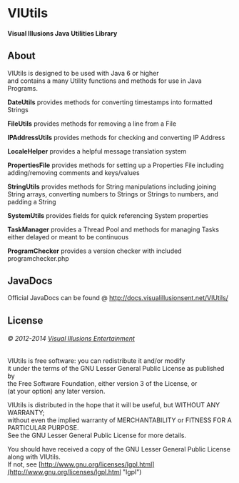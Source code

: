 # VIUtils #
#### Visual Illusions Java Utilities Library ####

## About ##
VIUtils is designed to be used with Java 6 or higher<br/>
and contains a many Utility functions and methods for use in Java Programs.

**DateUtils** provides methods for converting timestamps into formatted Strings

**FileUtils** provides methods for removing a line from a File

**IPAddressUtils** provides methods for checking and converting IP Address

**LocaleHelper** provides a helpful message translation system

**PropertiesFile** provides methods for setting up a Properties File including adding/removing comments and keys/values

**StringUtils** provides methods for String manipulations including joining String arrays, 
converting numbers to Strings or Strings to numbers, and padding a String

**SystemUtils** provides fields for quick referencing System properties

**TaskManager** provides a Thread Pool and methods for managing Tasks either delayed or meant to be continuous

**ProgramChecker** provides a version checker with included programchecker.php

## JavaDocs ##
Official JavaDocs can be found @ http://docs.visualillusionsent.net/VIUtils/

## License ##
###### &copy; 2012-2014 [Visual Illusions Entertainment](http://visualillusionsent.net/ "visualillusions") ######

VIUtils is free software: you can redistribute it and/or modify<br/>
it under the terms of the GNU Lesser General Public License as published by<br/>
the Free Software Foundation, either version 3 of the License, or<br/>
(at your option) any later version.

VIUtils is distributed in the hope that it will be useful, but WITHOUT ANY WARRANTY;<br/>
without even the implied warranty of MERCHANTABILITY or FITNESS FOR A PARTICULAR PURPOSE.<br/>
See the GNU Lesser General Public License for more details.

You should have received a copy of the GNU Lesser General Public License along with VIUtils.<br/>
If not, see [http://www.gnu.org/licenses/lgpl.html](http://www.gnu.org/licenses/lgpl.html "lgpl")
